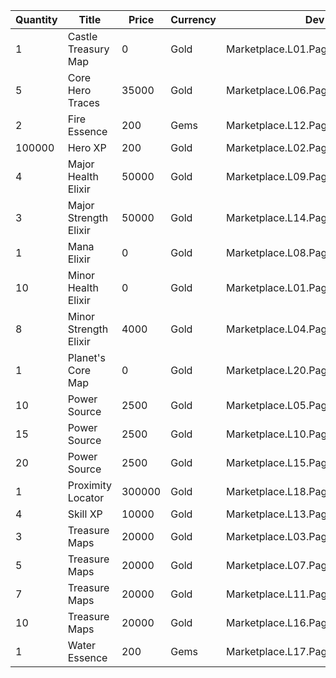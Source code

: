 | Quantity | Title | Price | Currency |  Dev Name |
| -------- | ----- | ----- | -------- |  -------- |
| 1 | Castle Treasury Map | 0 | Gold | Marketplace.L01.Page2.VIP5.FreeBonus.41 |
| 5 | Core Hero Traces | 35000 | Gold | Marketplace.L06.Page02.Token.11 |
| 2 | Fire Essence | 200 | Gems | Marketplace.L12.Page02.Reagent.17 |
| 100000 | Hero XP | 200 | Gold | Marketplace.L02.Page02.XP.02 |
| 4 | Major Health Elixir | 50000 | Gold | Marketplace.L09.Page02.MajorElixir.05 |
| 3 | Major Strength Elixir | 50000 | Gold | Marketplace.L14.Page02.ElixirAll.09 |
| 1 | Mana Elixir | 0 | Gold | Marketplace.L08.Page02.Free.35 |
| 10 | Minor Health Elixir | 0 | Gold | Marketplace.L01.Page02.Free.06 |
| 8 | Minor Strength Elixir | 4000 | Gold | Marketplace.L04.Page02.MinorElixir.08 |
| 1 | Planet's Core Map | 0 | Gold | Marketplace.L20.Page02.Free.100 |
| 10 | Power Source | 2500 | Gold | Marketplace.L05.Page02.PowerSource.02 |
| 15 | Power Source | 2500 | Gold | Marketplace.L10.Page02.PowerSource.05 |
| 20 | Power Source | 2500 | Gold | Marketplace.L15.Page02.PowerSource.08 |
| 1 | Proximity Locator | 300000 | Gold | Marketplace.L18.Page02.Hero.05 |
| 4 | Skill XP | 10000 | Gold | Marketplace.L13.Page02.MapsMisc.18 |
| 3 | Treasure Maps | 20000 | Gold | Marketplace.L03.Page02.MapFragments.02 |
| 5 | Treasure Maps | 20000 | Gold | Marketplace.L07.Page02.MapFragments.06 |
| 7 | Treasure Maps | 20000 | Gold | Marketplace.L11.Page02.TreasureMap.02 |
| 10 | Treasure Maps | 20000 | Gold | Marketplace.L16.Page02.TreasureMap.05 |
| 1 | Water Essence | 200 | Gems | Marketplace.L17.Page02.Shard.15 |
